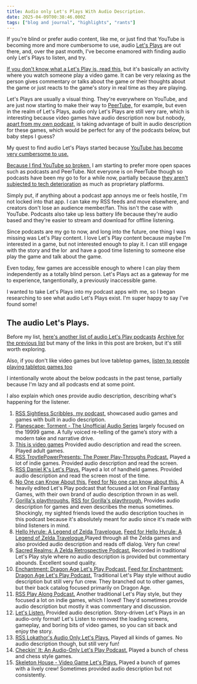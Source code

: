 ```yaml
---
title: Audio only Let's Plays With Audio Description.
date: 2025-04-09T00:38:46.000Z
tags: ["blog and journal", "highlights", "rants"]
---
```


If you're blind or prefer audio content, like me, or just find that YouTube is becoming more and more cumbersome to use, audio [Let's Plays](https://en.wikipedia.org/wiki/Let%27s_Play) are out there, and, over the past month, I've become enamored with finding audio only Let's Plays to listen, and try.

[If you don't know what a Let's Play is, read this,](https://en.wikipedia.org/wiki/Let%27s_Play) but it's basically an activity where you watch someone play a video game. It can be very relaxing as the person gives commentary or talks about the game or their thoughts about the game or just reacts to the game's story in real time as they are playing.

Let's Plays are usually a visual thing. They're everywhere on YouTube, and are just now starting to make their way to [PeerTube,](https://en.wikipedia.org/wiki/PeerTube) for example, but even in the realm of Let's Plays, audio only Let's Plays are still very rare, which is interesting because video games have audio description now but nobody, [apart from my own podcast,](https://weirdwritings.pinecast.co/) is taking advantage of built in audio description for these games, which would be perfect for any of the podcasts below, but baby steps I guess?

My quest to find audio Let's Plays started because [YouTube has become very cumbersome to use.](/posts/20250414/) 

[Because I find YouTube so broken,](/posts/20250414/) I am starting to prefer more open spaces such as podcasts and PeerTube. Not everyone is on PeerTube though so podcasts have been my go to for a while now, partially because [they aren't subjected to tech deterioration](https://en.wikipedia.org/wiki/Enshittification) as much as proprietary platforms.

Simply put, if anything about a podcast app annoys me or feels hostile, I'm not locked into that app. I can take my RSS feeds and move elsewhere, and creators don't lose an audience member/fan. This isn't the case with YouTube. Podcasts also take up less battery life because they're audio based and they're easier to stream and download for offline listening.

Since podcasts are my go to now, and long into the future, one thing I was missing was Let's Play content. I love Let's Play content because maybe I'm interested in a game, but not interested enough to play it. I can still engage with the story and the lor  and have a good time listening to someone else play the game and talk about the game.

Even today, few games are accessible enough to where I can play them independently as a totally blind person. Let's Plays act as a gateway for me to experience, tangentionally, a previously inaccessible game.

I wanted to take Let's Plays into my podcast apps with me, so I began researching to see what audio Let's Plays exist. I'm super happy to say I've found some!

## The audio Let's Plays.

Before my list, [here's another list of audio Let's Play podcasts](https://spilledpotion.com/uncategorized/the-audio-only-lets-play-and-bookclub-style-podcast-game-list/) [Archive for the previous list](https://archive.is/EqHl2) but many of the links in this post are broken, but it's still worth exploring.

Also, if you don't like video games but love tabletop games, [listen to people playing tabletop games too](https://audiodrama.directory/category/role-playing/)

I intentionally wrote about the below podcasts in the past tense, partially because I'm lazy and all podcasts end at some point.

I also explain which ones provide audio description, describing what's happening for the listener.

1. [RSS Sightless Scribbles, my podcast,](https://pinecast.com/feed/weirdwritings) showcased audio games and games with built in audio description.
1. [Planescape: Torment - The Unofficial Audio Series](https://www.theend.fyi/shows/planescape-torment---the-unofficial-audio-series#listen) largely focused on the 19999 game. A fully voiced re-telling of the game’s story with a modern take and narrative drive.
1. [This is video games](https://podcasts.apple.com/us/podcast/this-is-video-games/id1550153970) Provided audio description and read the screen. Played adult games.
1. [RSS TroytlePowerPresents: The Power Play-Throughs Podcast.](https://anchor.fm/s/d176120/podcast/rss) Played a lot of indie games. Provided audio description and read the screen.
1. [RSS Daniel K's Let's Plays.](https://feeds.soundcloud.com/users/soundcloud:users:192119797/sounds.rss) Played a lot of handheld games. Provided audio description and read the screen most of the time.
1. [No One can Know About this.](https://noonecanknowaboutthis.podbean.com/) [Feed for No one can know about this.](https://feed.podbean.com/noonecanknowaboutthis/feed.xml) A heavily edited Let's Play podcast that focused a lot on Final Fantasy Games, with their own brand of audio description thrown in as well.
1. [Gorilla's playthroughs.](https://gorillasplaythrough.wordpress.com/) [RSS for Gorilla's playthrough.](https://anchor.fm/s/8c17098/podcast/rss) Provides audio description for games and even describes the menus sometimes. Shockingly, my sighted friends loved the audio description touches in this podcast because it's absolutely meant for audio since it's made with blind listeners in mind.
1. [Hello Hyrule: A Legend of Zelda Travelogue.](https://creators.spotify.com/pod/profile/hyrulepod/) [Feed for Hello Hyrule: A Legend of Zelda Travelogue.](https://anchor.fm/s/4d37231c/podcast/rss)Played through all the Zelda games and also provided audio description and reads off dialog. Very fun crew!
1. [Sacred Realms: A Zelda Retrospective Podcast.](https://sacredrealmspod.buzzsprout.com/) Recorded in traditional Let's Play style where no audio description is provided but commentary abounds. Excellent sound quality.
1. [Enchantment: Dragon Age Let's Play Podcast.](https://creators.spotify.com/pod/profile/enchantmentcast/) [Feed for Enchantment: Dragon Age Let's Play Podcast.](https://anchor.fm/s/b927e638/podcast/rss) Traditional Let's Play style without audio description but still very fun crew. They branched out to other games, but their back catalog focused primarily on Dragon Age.
1. [RSS Play Along Podcast.](https://anchor.fm/s/4a216228/podcast/rss) Another traditional Let's Play style, but they focused a lot on indie games, which I loved! They'd sometimes provide audio description but mostly it was commentary and discussion.
1. [Let's Listen.](https://podcasts.apple.com/us/podcast/lets-listen/id1512693192) Provided audio description. Story-driven Let's Plays in an audio-only format! Let's Listen to removed the loading screens, gameplay, and boring bits of video games, so you can sit back and enjoy the story.
1. [RSS Lokathor's Audio Only Let's Plays.](https://anchor.fm/s/38d5cc70/podcast/rss) Played all kinds of games. No audio description though, but still very fun!
1. [Checkin' It: An Audio-Only Let's Play Podcast.](https://podcasts.apple.com/us/podcast/checkin-it-an-audio-only-lets-play-podcast/id1646374492) Played a bunch of chess and chess style games.
1. [Skeleton House - Video Game Let's Plays.](https://skeletonhouse.buzzsprout.com/1250891/about) Played a bunch of games with a lively crew! Sometimes provided audio description but not consistently.
